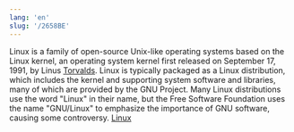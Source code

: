 ```yaml
---
lang: 'en'
slug: '/2658BE'
---
```


Linux is a family of open-source Unix-like operating systems based on the Linux kernel, an operating system kernel first released on September 17, 1991, by Linus [Torvalds](./../.././docs/pages/Torvalds.md). Linux is typically packaged as a Linux distribution, which includes the kernel and supporting system software and libraries, many of which are provided by the GNU Project. Many Linux distributions use the word "Linux" in their name, but the Free Software Foundation uses the name "GNU/Linux" to emphasize the importance of GNU software, causing some controversy. [Linux](https://en.wikipedia.org/wiki/Linux)

<head>
  <html lang="en-US"/>
</head>
